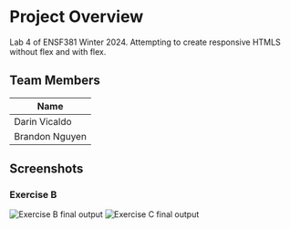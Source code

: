 # Project Overview
Lab 4 of ENSF381 Winter 2024. Attempting to create responsive HTMLS without flex and with flex.

## Team Members
| Name |
|--------|
| Darin Vicaldo |
| Brandon Nguyen|

## Screenshots
### Exercise B
![Exercise B final output](./ExerciseB.gif)
![Exercise C final output](./ExerciseC.gif)